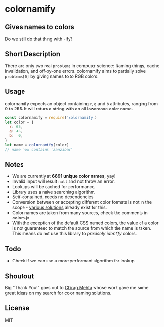 # colornamify
## Gives names to colors
Do we still do that thing with -ify?

## Short Description
There are only two real `problems` in computer science: Naming things, cache invalidation, and off-by-one errors. colornamify aims to partially solve `problems[0]` by giving names to to RGB colors.

## Usage
colornamify expects an object containing `r`, `g` and `b` attributes, ranging from 0 to 255. It will return a string with an all lowercase color name.

```javascript
const colornamify = require('colornamify')
let color = {
  r: 65,
  g: 45,
  b:  0,
}
let name = colornamify(color)
// name now contains 'zanzibar'
```

## Notes
- We are currently at **6691 unique color names**, yay!
- Invalid input will result `null` and not throw an error.
- Lookups will be cached for performance.
- Library uses a naive searching algorithm.
- Self-contained, needs no dependencies.
- Conversion between or accepting different color formats is not in the scope - [various solutions](https://www.npmjs.com/search?q=color%20conversion) already exist for this.
- Color names are taken from many sources, check the comments in colors.js
- With the exception of the default CSS named colors, the value of a color is not guaranteed to match the source from which the name is taken. This means do not use this library to *precisely identify* colors.

## Todo
- Check if we can use a more performant algorithm for lookup.

## Shoutout
Big "Thank You!" goes out to [Chirag Mehta](http://chir.ag/) whose work gave me some great ideas on my search for color naming solutions.

## License
MIT
